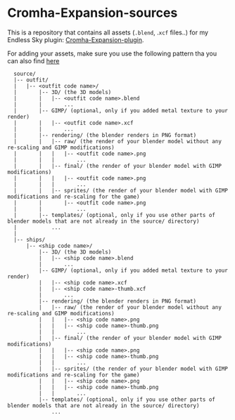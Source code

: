 # Cromha-Expansion-sources

This is a repository that contains all assets (`.blend`, .`xcf` files..) for my Endless Sky plugin: [Cromha-Expansion-plugin](https://github.com/OcelotWalrus/Cromha-Expansion-plugin).

For adding your assets, make sure you use the following pattern tha you can also find [here](https://github.com/OcelotWalrus/Cromha-Expansion-plugin/wiki/Contributor-Guide#coding-tips)

```
  source/
  |-- outfit/
  |   |-- <outfit code name>/
  |       |-- 3D/ (the 3D models)
  |       |   |-- <outfit code name>.blend
  |       |       ...
  |       |-- GIMP/ (optional, only if you added metal texture to your render)
  |       |   |-- <outfit code name>.xcf
  |       |       ...
  |       |-- rendering/ (the blender renders in PNG format)
  |       |   |-- raw/ (the render of your blender model without any re-scaling and GIMP modifications)
  |       |   |   |-- <outfit code name>.png
  |       |   |       ...
  |       |   |-- final/ (the render of your blender model with GIMP modifications)
  |       |   |   |-- <outfit code name>.png
  |       |   |       ...
  |       |   |-- sprites/ (the render of your blender model with GIMP modifications and re-scaling for the game)
  |       |       |-- <outfit code name>.png
  |       |           ...
  |       |-- templates/ (optional, only if you use other parts of blender models that are not already in the source/ directory)
  |           ...
  |
  |-- ships/
      |-- <ship code name>/
          |-- 3D/ (the 3D models)
          |   |-- <ship code name>.blend
          |       ...
          |-- GIMP/ (optional, only if you added metal texture to your render)
          |   |-- <ship code name>.xcf
          |   |-- <ship code name>-thumb.xcf
          |       ...
          |-- rendering/ (the blender renders in PNG format)
          |   |-- raw/ (the render of your blender model without any re-scaling and GIMP modifications)
          |   |   |-- <ship code name>.png
          |   |   |-- <ship code name>-thumb.png
          |   |       ...
          |   |-- final/ (the render of your blender model with GIMP modifications)
          |   |   |-- <ship code name>.png
          |   |   |-- <ship code name>-thumb.png
          |   |       ...
          |   |-- sprites/ (the render of your blender model with GIMP modifications and re-scaling for the game)
          |   |   |-- <ship code name>.png
          |   |   |-- <ship code name>-thumb.png
          |   |       ...
          |-- templates/ (optional, only if you use other parts of blender models that are not already in the source/ directory)
              ...
```
